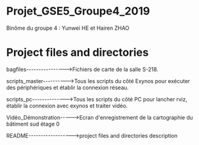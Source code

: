 # Projet_GSE5_Groupe4_2019
Binôme du groupe 4 : Yunwei HE et Hairen ZHAO

# Project files and directories

bagfiles---------------->Fichiers de carte de la salle S-218.

scripts_master---------->Tous les scripts du côté Exynos pour exécuter des périphériques et établir la connexion réseau.

scripts_pc-------------->Tous les scripts du côté PC pour lancher rviz, établir la connexion avec exynos et traiter vidéo.

Vidéo_Démonstration----->Ecran d'enregistrement de la cartographie du bâtiment sud étage 0
                
README------------------>project files and directories description
